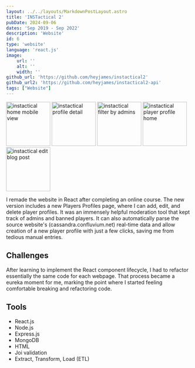 ```yaml
---
layout: ../../layouts/MarkdownPostLayout.astro
title: 'INSTactical 2'
pubDate: 2024-09-06
dates: 'Sep 2019 - Sep 2022'
description: 'Website'
id: 6
type: 'website'
language: 'react.js'
image:
    url: ''
    alt: ''
    width: ''
github_url: 'https://github.com/heyjames/instactical2'
github_url2: 'https://github.com/heyjames/instactical2-api'
tags: ["Website"]
---
```

<div class="thumbnail-container-space-around pt">
    <img class="thumbnail" src="/images/instactical2-home-mobile-view.png" height=120 alt="instactical home mobile view">
    <img class="thumbnail" src="/images/instactical2-player-profile-detail.png" height=120 alt="instactical profile detail">
    <img class="thumbnail" src="/images/instactical2-player-profiles-admin-filter.png" height=120 alt="instactical filter by admins">
    <img class="thumbnail" src="/images/instactical2-player-profiles-home.png" height=120 alt="instactical player profile home">
    <img class="thumbnail" src="/images/instactical2-edit-blog-post.png" height=120 alt="instactical edit blog post">
</div>

I remade the website in React after completing an online course. The new version includes a new Players Profiles page, where I can add, edit, and delete player profiles. It was an immensely helpful moderation tool that kept track of admins and banned players. It can also automatically parse the source website's (cassandra.confluvium.net) real-time data and allow creation of a new player profile with just a few clicks, saving me from tedious manual entries.

## Challenges
After learning to implement the React component lifecycle, I had to refactor essentially the same code for each webpage. That process became a eureka moment for me, marking the point where I started feeling comfortable breaking and refactoring code.

## Tools
- React.js
- Node.js
- Express.js
- MongoDB
- HTML
- Joi validation
- Extract, Transform, Load (ETL)